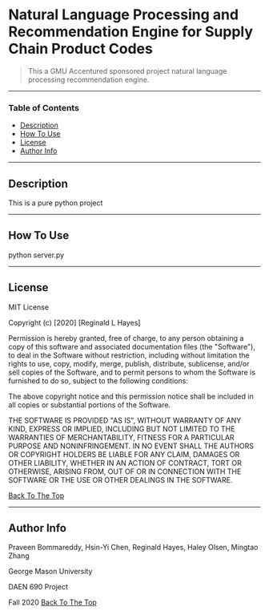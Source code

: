 # Natural Language Processing and Recommendation Engine for Supply Chain Product Codes

> This a GMU Accentured sponsored project natural language processing recommendation engine.

---

### Table of Contents

- [Description](#description)
- [How To Use](#how-to-use)
- [License](#license)
- [Author Info](#author-info)

---

## Description

This is a pure python project

---

## How To Use

python server.py

---

## License

MIT License

Copyright (c) [2020] [Reginald L Hayes]

Permission is hereby granted, free of charge, to any person obtaining a copy
of this software and associated documentation files (the "Software"), to deal
in the Software without restriction, including without limitation the rights
to use, copy, modify, merge, publish, distribute, sublicense, and/or sell
copies of the Software, and to permit persons to whom the Software is
furnished to do so, subject to the following conditions:

The above copyright notice and this permission notice shall be included in all
copies or substantial portions of the Software.

THE SOFTWARE IS PROVIDED "AS IS", WITHOUT WARRANTY OF ANY KIND, EXPRESS OR
IMPLIED, INCLUDING BUT NOT LIMITED TO THE WARRANTIES OF MERCHANTABILITY,
FITNESS FOR A PARTICULAR PURPOSE AND NONINFRINGEMENT. IN NO EVENT SHALL THE
AUTHORS OR COPYRIGHT HOLDERS BE LIABLE FOR ANY CLAIM, DAMAGES OR OTHER
LIABILITY, WHETHER IN AN ACTION OF CONTRACT, TORT OR OTHERWISE, ARISING FROM,
OUT OF OR IN CONNECTION WITH THE SOFTWARE OR THE USE OR OTHER DEALINGS IN THE
SOFTWARE.

[Back To The Top](#read-me-template)

---

## Author Info

Praveen Bommareddy, Hsin-Yi Chen, Reginald Hayes, Haley Olsen, Mingtao Zhang

George Mason University

DAEN 690 Project

Fall 2020 
[Back To The Top](#read-me-template)
